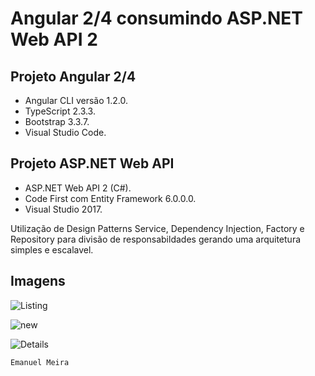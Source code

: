 # Angular 2/4 consumindo ASP.NET Web API 2


## Projeto Angular 2/4

* Angular CLI versão 1.2.0.
* TypeScript 2.3.3.
* Bootstrap 3.3.7.
* Visual Studio Code.

## Projeto ASP.NET Web API 

 * ASP.NET Web API 2 (C#).
 * Code First com Entity Framework  6.0.0.0.
 * Visual Studio 2017.

Utilização de Design Patterns Service, Dependency Injection, Factory e Repository para divisão de responsabildades gerando uma arquitetura simples e escalavel. 


## Imagens

![Listing](https://github.com/Emanuelmeira/crud-angular-webapi/blob/master/img/Listing.PNG)

![new](https://github.com/Emanuelmeira/crud-angular-webapi/blob/master/img/new.PNG)

![Details](https://github.com/Emanuelmeira/crud-angular-webapi/blob/master/img/Details.PNG)

```
Emanuel Meira 
```